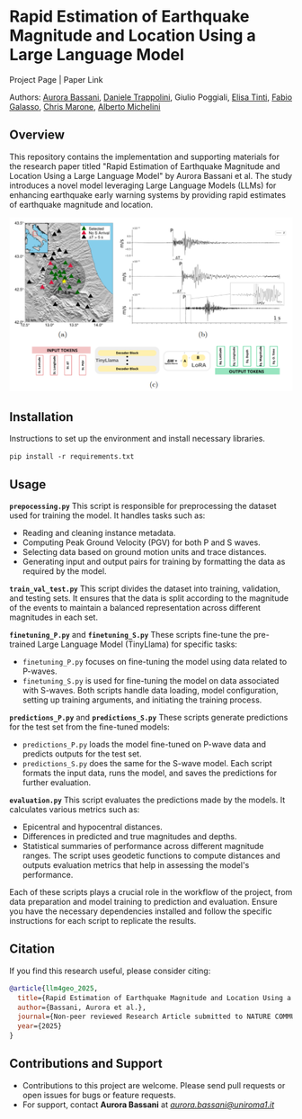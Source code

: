 # Rapid Estimation of Earthquake Magnitude and Location Using a Large Language Model

Project Page | Paper Link

Authors: [Aurora Bassani](https://scholar.google.com/citations?user=CWKSGO8AAAAJ&hl=it&authuser=3&oi=ao), [Daniele Trappolini](https://daniele-trappolini.github.io/), Giulio Poggiali, [Elisa Tinti](https://scholar.google.com/citations?user=DN02TWEAAAAJ&hl=it&oi=ao), [Fabio Galasso](https://scholar.google.com/citations?user=2gSuGBEAAAAJ&hl=it&oi=ao), [Chris Marone](https://scholar.google.com/citations?user=dQnMIVcAAAAJ&hl=it&oi=ao), [Alberto Michelini](https://scholar.google.com/citations?user=y3vfoJ0AAAAJ&hl=it&oi=ao)

## Overview
This repository contains the implementation and supporting materials for the research paper titled "Rapid Estimation of Earthquake Magnitude and Location Using a Large Language Model" by Aurora Bassani et al. The study introduces a novel model leveraging Large Language Models (LLMs) for enhancing earthquake early warning systems by providing rapid estimates of earthquake magnitude and location.

![Descrizione alternativa dell'immagine](image/Model.png "Testo del tooltip")

## Installation
Instructions to set up the environment and install necessary libraries.

```pip install -r requirements.txt```

## Usage

**`prepocessing.py`**
This script is responsible for preprocessing the dataset used for training the model. It handles tasks such as:
- Reading and cleaning instance metadata.
- Computing Peak Ground Velocity (PGV) for both P and S waves.
- Selecting data based on ground motion units and trace distances.
- Generating input and output pairs for training by formatting the data as required by the model.

**`train_val_test.py`**
This script divides the dataset into training, validation, and testing sets. It ensures that the data is split according to the magnitude of the events to maintain a balanced representation across different magnitudes in each set.

**`finetuning_P.py`** and **`finetuning_S.py`**
These scripts fine-tune the pre-trained Large Language Model (TinyLlama) for specific tasks:
- `finetuning_P.py` focuses on fine-tuning the model using data related to P-waves.
- `finetuning_S.py` is used for fine-tuning the model on data associated with S-waves.
Both scripts handle data loading, model configuration, setting up training arguments, and initiating the training process.

**`predictions_P.py`** and **`predictions_S.py`**
These scripts generate predictions for the test set from the fine-tuned models:
- `predictions_P.py` loads the model fine-tuned on P-wave data and predicts outputs for the test set.
- `predictions_S.py` does the same for the S-wave model.
Each script formats the input data, runs the model, and saves the predictions for further evaluation.

**`evaluation.py`**
This script evaluates the predictions made by the models. It calculates various metrics such as:
- Epicentral and hypocentral distances.
- Differences in predicted and true magnitudes and depths.
- Statistical summaries of performance across different magnitude ranges.
The script uses geodetic functions to compute distances and outputs evaluation metrics that help in assessing the model's performance.

Each of these scripts plays a crucial role in the workflow of the project, from data preparation and model training to prediction and evaluation. Ensure you have the necessary dependencies installed and follow the specific instructions for each script to replicate the results.

## Citation
If you find this research useful, please consider citing:

```bibtex
@article{llm4geo_2025,
  title={Rapid Estimation of Earthquake Magnitude and Location Using a Large Language Model},
  author={Bassani, Aurora et al.},
  journal={Non-peer reviewed Research Article submitted to NATURE COMMUNICATIONS},
  year={2025}
}
```

## Contributions and Support

- Contributions to this project are welcome. Please send pull requests or open issues for bugs or feature requests.
- For support, contact **Aurora Bassani** at *aurora.bassani@uniroma1.it*
